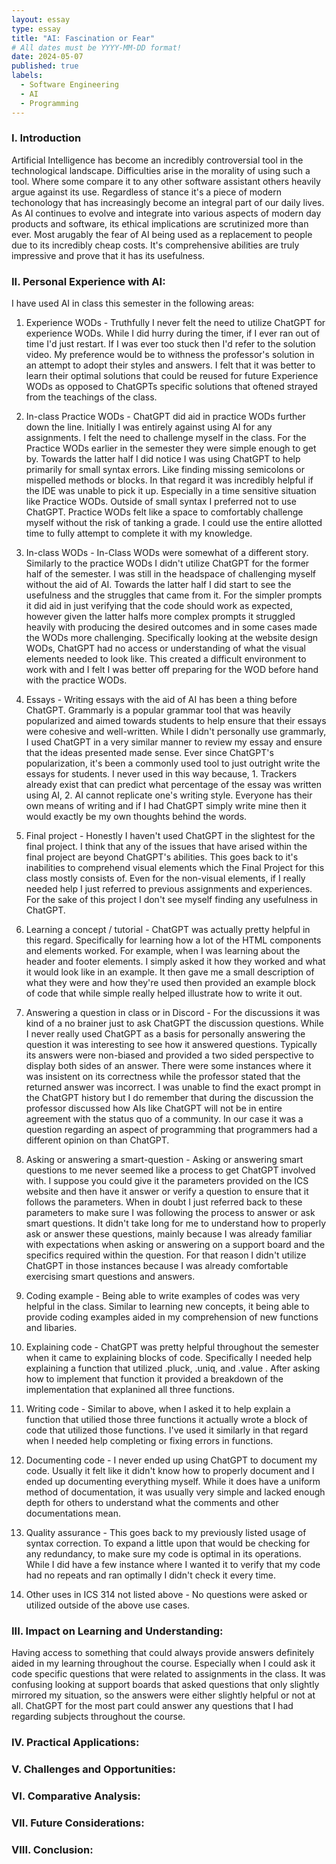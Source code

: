 ```yaml
---
layout: essay
type: essay
title: "AI: Fascination or Fear"
# All dates must be YYYY-MM-DD format!
date: 2024-05-07
published: true
labels:
  - Software Engineering
  - AI
  - Programming
---
```


### I. Introduction

Artificial Intelligence has become an incredibly controversial tool in the technological landscape. Difficulties arise in the morality of using such a tool. Where some compare it to any other software assistant others heavily argue against its use. Regardless of stance it's a piece of modern techonology that has increasingly become an integral part of our daily lives. As AI continues to evolve and integrate into various aspects of modern day products and software, its ethical implications are scrutinized more than ever. Most arugably the fear of AI being used as a replacement to people due to its incredibly cheap costs. It's comprehensive abilities are truly impressive and prove that it has its usefulness.

### II. Personal Experience with AI:
I have used AI in class this semester in the following areas:

  1. Experience WODs - Truthfully I never felt the need to utilize ChatGPT for experience WODs. While I did hurry during the timer, if I ever ran out of time I'd just restart. If I was ever too stuck then I'd refer to the solution video. My preference would be to withness the professor's solution in an attempt to adopt their styles and answers. I felt that it was better to learn their optimal solutions that could be reused for future Experience WODs as opposed to ChatGPTs specific solutions that oftened strayed from the teachings of the class.  

   2. In-class Practice WODs - ChatGPT did aid in practice WODs further down the line. Initially I was entirely against using AI for any assignments. I felt the need to challenge myself in the class. For the Practice WODs earlier in the semester they were simple enough to get by. Towards the latter half I did notice I was using ChatGPT to help primarily for small syntax errors. Like finding missing semicolons or mispelled methods or blocks. In that regard it was incredibly helpful if the IDE was unable to pick it up. Especially in a time sensitive situation like Practice WODs. Outside of small syntax I preferred not to use ChatGPT. Practice WODs felt like a space to comfortably challenge myself without the risk of tanking a grade. I could use the entire allotted time to fully attempt to complete it with my knowledge. 

  3. In-class WODs - In-Class WODs were somewhat of a different story. Similarly to the practice WODs I didn't utilize ChatGPT for the former half of the semester. I was still in the headspace of challenging myself without the aid of AI. Towards the latter half I did start to see the usefulness and the struggles that came from it. For the simpler prompts it did aid in just verifying that the code should work as expected, however given the latter halfs more complex prompts it struggled heavily with producing the desired outcomes and in some cases made the WODs more challenging. Specifically looking at the website design WODs, ChatGPT had no access or understanding of what the visual elements needed to look like. This created a difficult environment to work with and I felt I was better off preparing for the WOD before hand with the practice WODs. 

  4. Essays - Writing essays with the aid of AI has been a thing before ChatGPT. Grammarly is a popular grammar tool that was heavily popularized and aimed towards students to help ensure that their essays were cohesive and well-written. While I didn't personally use grammarly, I used ChatGPT in a very similar manner to review my essay and ensure that the ideas presented made sense. Ever since ChatGPT's popularization, it's been a commonly used tool to just outright write the essays for students. I never used in this way because, 1. Trackers already exist that can predict what percentage of the essay was written using AI, 2. AI cannot replicate one's writing style. Everyone has their own means of writing and if I had ChatGPT simply write mine then it would exactly be my own thoughts behind the words. 

  5. Final project - Honestly I haven't used ChatGPT in the slightest for the final project. I think that any of the issues that have arised within the final project are beyond ChatGPT's abilities. This goes back to it's inabilities to comprehend visual elements which the Final Project for this class mostly consists of. Even for the non-visual elements, if I really needed help I just referred to previous assignments and experiences. For the sake of this project I don't see myself finding any usefulness in ChatGPT. 

  6. Learning a concept / tutorial - ChatGPT was actually pretty helpful in this regard. Specifically for learning how a lot of the HTML components and elements worked. For example, when I was learning about the header and footer elements. I simply asked it how they worked and what it would look like in an example. It then gave me a small description of what they were and how they're used then provided an example block of code that while simple really helped illustrate how to write it out. 

  7. Answering a question in class or in Discord - For the discussions it was kind of a no brainer just to ask ChatGPT the discussion questions. While I never really used ChatGPT as a basis for personally answering the question it was interesting to see how it answered questions. Typically its answers were non-biased and provided a two sided perspective to display both sides of an answer. There were some instances where it was insistent on its correctness while the professor stated that the returned answer was incorrect. I was unable to find the exact prompt in the ChatGPT history but I do remember that during the discussion the professor discussed how AIs like ChatGPT will not be in entire agreement with the status quo of a community. In our case it was a question regarding an aspect of programming that programmers had a different opinion on than ChatGPT.

  8. Asking or answering a smart-question - Asking or answering smart questions to me never seemed like a process to get ChatGPT involved with. I suppose you could give it the parameters provided on the ICS website and then have it answer or verify a question to ensure that it follows the parameters. When in doubt I just referred back to these parameters to make sure I was following the process to answer or ask smart questions. It didn't take long for me to understand how to properly ask or answer these questions, mainly because I was already familiar with expectations when asking or answering on a support board and the specifics required within the question. For that reason I didn't utilize ChatGPT in those instances because I was already comfortable exercising smart questions and answers. 

  9. Coding example - Being able to write examples of codes was very helpful in the class. Similar to learning new concepts, it being able to provide coding examples aided in my comprehension of new functions and libaries. 

  10. Explaining code - ChatGPT was pretty helpful throughout the semester when it came to explaining blocks of code. Specifically I needed help explaining a function that utilized .pluck, .uniq, and .value . After asking how to implement that function it provided a breakdown of the implementation that explanined all three functions. 

  11. Writing code - Similar to above, when I asked it to help explain a function that utilied those three functions it actually wrote a block of code that utilized those functions. I've used it similarly in that regard when I needed help completing or fixing errors in functions.

  12. Documenting code - I never ended up using ChatGPT to document my code. Usually it felt like it didn't know how to properly document and I ended up documenting everything myself. While it does have a uniform method of documentation, it was usually very simple and lacked enough depth for others to understand what the comments and other documentations mean.

  13. Quality assurance - This goes back to my previously listed usage of syntax correction. To expand a little upon that would be checking for any redundancy, to make sure my code is optimal in its operations. While I did have a few instance where I wanted it to verify that my code had no repeats and ran optimally I didn't check it every time. 

  14. Other uses in ICS 314 not listed above - No questions were asked or utilized outside of the above use cases. 


### III. Impact on Learning and Understanding:

Having access to something that could always provide answers definitely aided in my learning throughout the course. Especially when I could ask it code specific questions that were related to assignments in the class. It was confusing looking at support boards that asked questions that only slightly mirrored my situation, so the answers were either slightly helpful or not at all. ChatGPT for the most part could answer any questions that I had regarding subjects throughout the course. 

### IV. Practical Applications:


### V. Challenges and Opportunities:


### VI. Comparative Analysis:


### VII. Future Considerations:


### VIII. Conclusion:
